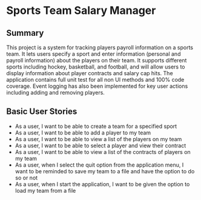 # Sports Team Salary Manager

## Summary

This project is a system for tracking players payroll information on a sports team. It lets users specify a sport and 
enter information (personal and payroll information) about the players on their team. It supports different sports
including hockey, basketball, and football, and will allow users to display information about player contracts and 
salary cap hits. The application contains full unit test for all non UI methods and 100% code coverage. Event logging 
has also been implemented for key user actions including adding and removing players.

## Basic User Stories

- As a user, I want to be able to create a team for a specified sport
- As a user, I want to be able to add a player to my team
- As a user, I want to be able to view a list of the players on my team
- As a user, I want to be able to select a player and view their contract
- As a user, I want to be able to view a list of the contracts of players on my team
- As a user, when I select the quit option from the application menu, I want to be reminded to save my 
team to a file and have the option to do so or not
- As a user, when I start the application, I want to be given the option to load my team from a file

